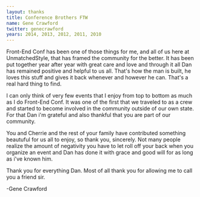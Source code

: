 ```yaml
---
layout: thanks
title: Conference Brothers FTW
name: Gene Crawford
twitter: genecrawford
years: 2014, 2013, 2012, 2011, 2010
---
```


Front-End Conf has been one of those things for me, and all of us here at UnmatchedStyle, that has framed the community for the better. It has been put together year after year with great care and love and through it all Dan has remained positive and helpful to us all. That's how the man is built, he loves this stuff and gives it back whenever and however he can. That's a real hard thing to find.

I can only think of very few events that I enjoy from top to bottom as much as I do Front-End Conf. It was one of the first that we traveled to as a crew and started to become involved in the community outside of our own state. For that Dan i'm grateful and also thankful that you are part of our community.

You and Cherrie and the rest of your family have contributed something beautuful for us all to enjoy, so thank you, sincerely. Not many people realize the amount of negativity you have to let roll off your back when you organize an event and Dan has done it with grace and good will for as long as i've known him.

Thank you for everything Dan. Most of all thank you for allowing me to call you a friend sir.

-Gene Crawford

